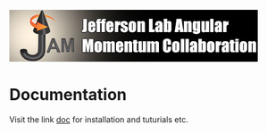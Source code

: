 ![jamlogo](logos/jam.jpg)

# Documentation 

Visit the link [doc] for installation and tuturials etc. 

[doc]:https://qcdhub.github.io/fitpack2/_build/html/index.html









